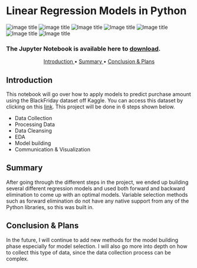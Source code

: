 # Linear Regression Models in Python
![image title](https://img.shields.io/badge/Python%20-v%203.7.0-brightgreen.svg) ![image title](https://img.shields.io/badge/Pandas-V%200.23.4-orange.svg) ![Image title](https://img.shields.io/badge/Sqlite-V%203.26.0-blue.svg) 
![Image title](https://img.shields.io/badge/Numpy-V%201.15.1-purple.svg) ![Image title](https://img.shields.io/badge/matplotlib-V%203.0.2-red.svg) ![Image title](https://img.shields.io/badge/statsmodels-V%200.9.0-orange.svg) ![Image title](https://img.shields.io/badge/Status-Work%20in%20Progress-brightgreen.svg)
### The Jupyter Notebook is available here to <a href="https://nbviewer.jupyter.org/github/rajis31/blackfriday-python/blob/master/BlackFriday%20Analysis.ipynb"> download</a>.

<p align="center">
   <a href="#intro"> Introduction </a> •
   <a href="#summary"> Summary </a> •
   <a href="#conc"> Conclusion & Plans </a>
</p>

<a id = 'intro'></a>
## Introduction 
This notebook will go over how to apply models to predict purchase amount using the BlackFriday dataset off Kaggle. You can access this dataset by clicking on this <a href="https://www.kaggle.com/mehdidag/black-friday"> link</a>. This project will be done in 6 steps shown below. 

<ul>
   <li>Data Collection</li>
   <li>Processing Data</li>
   <li>Data Cleansing</li>
   <li>EDA</li>
   <li>Model building</li>
   <li>Communication & Visualization</li>
</ul>


<a id = 'summary'></a>
## Summary 
After going through the different steps in the project, we ended up building several different regression models and used both forward and backward elimination to come up with an optimal models. Variable selection methods such as forward elimination do not have any native support from any of the Python libraries, so this was built in. 
  
  
<a id = 'conc'></a>
## Conclusion & Plans 
In the future, I will continue to add new methods for the model building phase especially for model selection. I will also go more into depth on how to collect this type of data, since the data collection process can be complex. 

  
  
